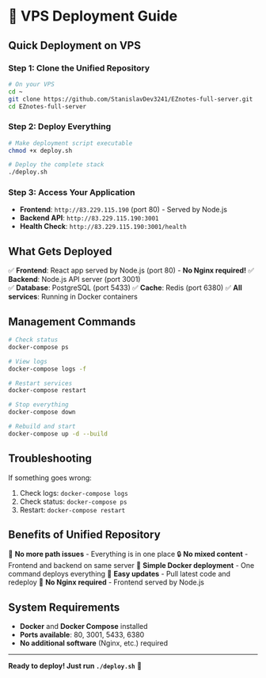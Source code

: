 # 🚀 VPS Deployment Guide

## **Quick Deployment on VPS**

### **Step 1: Clone the Unified Repository**

```bash
# On your VPS
cd ~
git clone https://github.com/StanislavDev3241/EZnotes-full-server.git
cd EZnotes-full-server
```

### **Step 2: Deploy Everything**

```bash
# Make deployment script executable
chmod +x deploy.sh

# Deploy the complete stack
./deploy.sh
```

### **Step 3: Access Your Application**

- **Frontend**: `http://83.229.115.190` (port 80) - Served by Node.js
- **Backend API**: `http://83.229.115.190:3001`
- **Health Check**: `http://83.229.115.190:3001/health`

## **What Gets Deployed**

✅ **Frontend**: React app served by Node.js (port 80) - **No Nginx required!**
✅ **Backend**: Node.js API server (port 3001)  
✅ **Database**: PostgreSQL (port 5433)
✅ **Cache**: Redis (port 6380)
✅ **All services**: Running in Docker containers

## **Management Commands**

```bash
# Check status
docker-compose ps

# View logs
docker-compose logs -f

# Restart services
docker-compose restart

# Stop everything
docker-compose down

# Rebuild and start
docker-compose up -d --build
```

## **Troubleshooting**

If something goes wrong:

1. Check logs: `docker-compose logs`
2. Check status: `docker-compose ps`
3. Restart: `docker-compose restart`

## **Benefits of Unified Repository**

🎯 **No more path issues** - Everything is in one place
🔒 **No mixed content** - Frontend and backend on same server
🐳 **Simple Docker deployment** - One command deploys everything
📱 **Easy updates** - Pull latest code and redeploy
🚫 **No Nginx required** - Frontend served by Node.js

## **System Requirements**

- **Docker** and **Docker Compose** installed
- **Ports available**: 80, 3001, 5433, 6380
- **No additional software** (Nginx, etc.) required

---

**Ready to deploy! Just run `./deploy.sh`** 🚀
